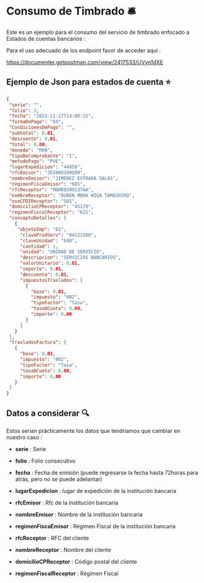 # Consumo de Timbrado :bellhop_bell:

Este es un ejemplo para el consumo del servicio de timbrado enfocado a Estados de cuentas bancarios  :

Para el uso adecuado de los endpoint favor de acceder aquí :

https://documenter.getpostman.com/view/2417533/UVyn1dXE




## Ejemplo de Json para estados de cuenta :star:

```json
{
 "serie": "",
 "folio": 2,
 "fecha": "2022-11-17T14:00:32",
 "formaDePago": "04",
 "CondicionesDePago": "",
 "subtotal": 0.01,
 "descuento": 0.01,
 "total": 0.00,
 "moneda": "MXN", 
 "tipoDeComprobante": "I",
 "metodoPago": "PUE",
 "lugarExpedicion": "44950",
 "rfcEmisor": "JES900109Q90",
 "nombreEmisor": "JIMENEZ ESTRADA SALAS",
 "regimenFiscaEmisor": "601",
 "rfcReceptor": "MOHR8509137AA",
 "nombreReceptor": "RUBEN MORA HIGA TAMASHIRO",
 "usoCFDIReceptor": "S01",
 "domicilioCPReceptor": "45170",
 "regimenFiscalReceptor": "621", 
 "conceptoDetalles": [
   {
    "objetoImp": "02",
     "claveProdServ": "84121500",
     "claveUnidad": "E48",       
     "cantidad": 1,
     "unidad": "UNIDAD DE SERVICIO",     
     "descripcion": "SERVICIOS BANCARIOS",
     "valorUnitario": 0.01,
     "importe": 0.01,          
     "descuento": 0.01,          
     "impuestosTraslados": [
       {
         "base": 0.01,
         "impuesto": "002",
         "tipoFactor": "Tasa",
         "tasaOCuota": 0.00,
         "importe": 0.00
       }
     ]
   }
 ],
 "trasladosFactura": [
   {
     "base": 0.01,
     "impuesto": "002",
     "tipoFactor": "Tasa",
     "tasaOCuota": 0.00,
     "importe": 0.00
   }
 ]
}
```



## Datos a considerar :mag:

Estos serian prácticamente los datos que tendriamos que cambiar en nuestro caso :



*  **serie** : Serie
*  **folio** : Folio consecutivo
*  **fecha** : Fecha de emisión (puede regresarse la fecha hasta 72horas para atrás, pero no se puede adelantar)



*  **lugarExpedicion** :  lugar de expedición de la institución bancaria
*  **rfcEmisor** : Rfc de la institución bancaria
*  **nombreEmisor**  : Nombre de la institución bancaria
*  **regimenFiscaEmisor** : Régimen Fiscal de la institución bancaria



*  **rfcReceptor** :  RFC del cliente
*  **nombreReceptor** : Nombre del cliente
*  **domicilioCPReceptor** : Código postal del cliente
*  **regimenFiscalReceptor** : Régimen Fiscal 

